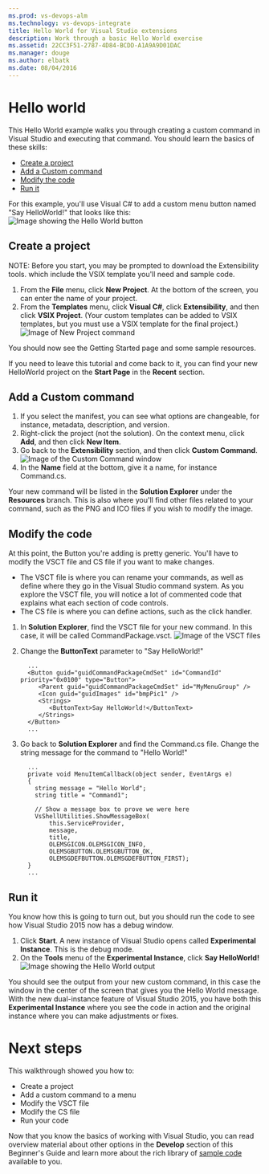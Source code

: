 ```yaml
---
ms.prod: vs-devops-alm
ms.technology: vs-devops-integrate
title: Hello World for Visual Studio extensions
description: Work through a basic Hello World exercise
ms.assetid: 22CC3F51-2787-4D84-BCDD-A1A9A9D01DAC
ms.manager: douge
ms.author: elbatk
ms.date: 08/04/2016
---
```


# Hello world

This Hello World example walks you through creating a custom command in Visual Studio and executing that command. You should learn the basics of these skills:
* [Create a project](#project)
* [Add a Custom command](#add)
* [Modify the code](#code)
* [Run it](#run)

For this example, you'll use Visual C# to add a custom menu button named "Say HelloWorld!" that looks like this:
![Image showing the Hello World button](./_img/hello-world-button-on-menu.png) 

<a id="project"></a>
## Create a project

NOTE: Before you start, you may be prompted to download the Extensibility tools. which include the VSIX template you'll need and sample code.

1.	From the **File** menu, click **New Project**. At the bottom of the screen, you can enter the name of your project.
2.	From the **Templates** menu, click **Visual C#**, click **Extensibility**, and then click **VSIX Project**. (Your custom templates can be added to VSIX templates, but you must use a VSIX template for the final project.)
  ![Image of New Project command](./_img/new-project.png)

You should now see the Getting Started page and some sample resources.

If you need to leave this tutorial and come back to it, you can find your new HelloWorld project on the **Start Page** in the **Recent** section.

<a id="add"></a>
## Add a Custom command

1.	If you select the manifest, you can see what options are changeable, for instance, metadata, description, and version.
2.	Right-click the project (not the solution). On the context menu, click **Add**, and then click **New Item**.
3.	Go back to the **Extensibility** section, and then click **Custom Command**.
  ![Image of the Custom Command window](./_img/custom-command.png)
4.  In the **Name** field at the bottom, give it a name, for instance Command.cs.

Your new command will be listed in the **Solution Explorer** under the **Resources** branch. This is also where you'll find other files related to your command, such as the PNG and ICO files if you wish to modify the image. 

<a id="code"></a>
## Modify the code

At this point, the Button you're adding is pretty generic. You'll have to modify the VSCT file and CS file if you want to make changes.
  * The VSCT file is where you can rename your commands, as well as define where they go in the Visual Studio command system. As you explore the VSCT file, you will notice a lot of commented code that explains what each section of code controls.
  * The CS file is where you can define actions, such as the click handler.

1.  In **Solution Explorer**, find the VSCT file for your new command. In this case, it will be called CommandPackage.vsct.
  ![Image of the VSCT files](./_img/command-package.png)
2.	Change the **ButtonText** parameter to "Say HelloWorld!"

          ...
          <Button guid="guidCommandPackageCmdSet" id="CommandId" priority="0x0100" type="Button">
             <Parent guid="guidCommandPackageCmdSet" id="MyMenuGroup" />
             <Icon guid="guidImages" id="bmpPic1" />
             <Strings>
                <ButtonText>Say HelloWorld!</ButtonText>
             </Strings>
          </Button>
          ...

3.	Go back to **Solution Explorer** and find the Command.cs file. Change the string message for the command to "Hello World!"

          ...
          private void MenuItemCallback(object sender, EventArgs e)
          {
            string message = "Hello World";
            string title = "Command1";

            // Show a message box to prove we were here
            VsShellUtilities.ShowMessageBox(
                this.ServiceProvider,
                message,
                title,
                OLEMSGICON.OLEMSGICON_INFO,
                OLEMSGBUTTON.OLEMSGBUTTON_OK,
                OLEMSGDEFBUTTON.OLEMSGDEFBUTTON_FIRST);
          }
          ...

<a id="run"></a>
## Run it

You know how this is going to turn out, but you should run the code to see how Visual Studio 2015 now has a debug window.
1.	Click **Start**. A new instance of Visual Studio opens called **Experimental Instance**. This is the debug mode.
2.	On the **Tools** menu of the **Experimental Instance**, click **Say HelloWorld!**
  ![Image showing the Hello World output](./_img/results.png) 

You should see the output from your new custom command, in this case the window in the center of the screen that gives you the Hello World message. With the new dual-instance feature of Visual Studio 2015, you have both this **Experimental Instance** where you see the code in action and the original instance where you can make adjustments or fixes.

# Next steps

This walkthrough showed you how to:
* Create a project 
* Add a custom command to a menu
* Modify the VSCT file
* Modify the CS file
* Run your code

Now that you know the basics of working with Visual Studio, you can read overview material about other options in the **Develop** section of this Beginner's Guide and learn more about the rich library of [sample code](./samples.md) available to you.
